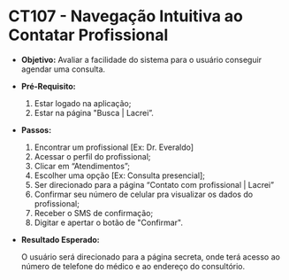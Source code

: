 # CT107 - Navegação Intuitiva ao Contatar Profissional

- **Objetivo:** Avaliar a facilidade do sistema para o usuário conseguir agendar uma consulta.

- **Pré-Requisito:**
    1. Estar logado na aplicação;
    2. Estar na página "Busca | Lacrei”.

- **Passos:**
    1. Encontrar um profissional [Ex: Dr. Everaldo]
    2. Acessar o perfil do profissional;
    3. Clicar em “Atendimentos”;
    4. Escolher uma opção [Ex: Consulta presencial];
    5. Ser direcionado para a página “Contato com profissional | Lacrei”
    6. Confirmar seu número de celular pra visualizar os dados do profissional;
    7. Receber o SMS de confirmação;
    8. Digitar e apertar o botão de "Confirmar".

- **Resultado Esperado:**
    
    O usuário será direcionado para a página secreta, onde terá acesso ao número de telefone do médico e ao endereço do consultório.